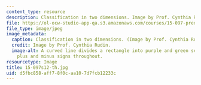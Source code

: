 ```yaml
---
content_type: resource
description: Classification in two dimensions. Image by Prof. Cynthia Rudin.
file: https://ol-ocw-studio-app-qa.s3.amazonaws.com/courses/15-097-prediction-machine-learning-and-statistics-spring-2012/d5fbc858aff78f0caa107d7fcb12233c_15-097s12-th.jpg
file_type: image/jpeg
image_metadata:
  caption: Classification in two dimensions. (Image by Prof. Cynthia Rudin.)
  credit: Image by Prof. Cynthia Rudin.
  image-alt: A curved line divides a rectangle into purple and green sections, with
    plus and minus signs throughout.
resourcetype: Image
title: 15-097s12-th.jpg
uid: d5fbc858-aff7-8f0c-aa10-7d7fcb12233c
---
```

